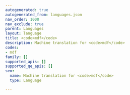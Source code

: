 ```yaml
---
autogenerated: true
autogenerated_from: languages.json
nav_order: 1000
nav_exclude: true
parent: Languages
layout: language
title: <code>mdf</code>
description: Machine translation for <code>mdf</code>
codes:
- mdf
family: []
supported_apis: []
supported_qe_apis: []
seo:
  name: Machine translation for <code>mdf</code>
  type: Language

---
```


